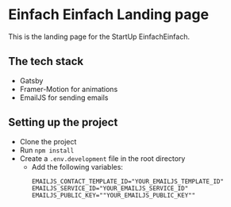 # Einfach Einfach Landing page
This is the landing page for the StartUp EinfachEinfach.

## The tech stack
- Gatsby
- Framer-Motion for animations
- EmailJS for sending emails

## Setting up the project
- Clone the project
- Run `npm install`
- Create a `.env.development` file in the root directory
    - Add the following variables:
        ```
        EMAILJS_CONTACT_TEMPLATE_ID="YOUR_EMAILJS_TEMPLATE_ID"
        EMAILJS_SERVICE_ID="YOUR_EMAILJS_SERVICE_ID"
        EMAILJS_PUBLIC_KEY=""YOUR_EMAILJS_PUBLIC_KEY""
        ```
